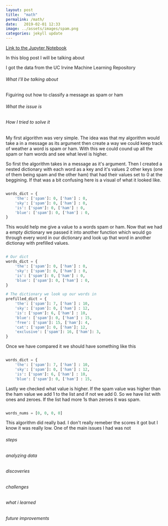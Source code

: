 ```yaml
---
layout: post
title:  "math"
permalink: /math/
date:   2019-02-01 12:33
image: ../assets/images/spam.png
categories: jekyll update
---
```


<a href=""> Link to the Jupyter Notebook</a>


In this blog post I will be talking about 


I got the data from the UC Irvine Machine Learning Repository


###### What I'll be talking about
Figuiring out how to classify a message as spam or ham


###### What the issue is


###### How I tried to solve it
My first algorithm was very simple. The idea was that my algorithm would take a in a message as its argument then create a way we could keep track of weather a word is spam or ham. With this we could cound up all the spam or ham words and see what level is higher.

So first the algorithm takes in a message as it's argument. Then I created a nested dictionary with each word as a key and it's values 2 other keys (one of them being spam and the other ham) that had their values set to 0 at the beggining. 
If that was a bit confusing here is a visual of what it looked like. 

~~~python

words_dict = {
    'the': ['spam']: 0, ['ham'] : 0,
    'sky': ['spam']: 0, ['ham'] : 0,
    'is': ['spam']: 0, ['ham'] : 0,
    'blue': ['spam']: 0, ['ham'] : 0,
}

~~~

This would help me give a value to a words spam or ham. Now that we had a empty dictionary we passed it into another function which would go through every word in our dictionary and look up that word in another dictionay with prefilled values. 


~~~python

# Our dict
words_dict = {
    'the': ['spam']: 0, ['ham'] : 0,
    'sky': ['spam']: 0, ['ham'] : 0,
    'is': ['spam']: 0, ['ham'] : 0,
    'blue': ['spam']: 0, ['ham'] : 0,
}

# The dictionary we look up our words in
prefilled_dict = {
    'the': ['spam']: 7, ['ham'] : 10,
    'sky': ['spam']: 0, ['ham'] : 12,
    'is': ['spam']: 6, ['ham'] : 10,
    'blue': ['spam']: 0, ['ham'] : 15,
    'free': ['spam']: 15, ['ham']: 4,
    'cat': ['spam']: 0, ['ham']: 12,
    'exclusive': ['spam']: 16, ['ham']: 3,
}

~~~


Once we have compared it we should have something like this

~~~python

words_dict = {
    'the': ['spam']: 7, ['ham'] : 10,
    'sky': ['spam']: 0, ['ham'] : 12,
    'is': ['spam']: 6, ['ham'] : 10,
    'blue': ['spam']: 0, ['ham'] : 15,

~~~

Lastly we checked what value is higher. If the spam value was higher than the ham value we add 1 to the list and if not we add 0.
So we have list with ones and zeroes. If the list had more 1s than zeroes it was spam. 

~~~python

words_nums = [0, 0, 0, 0]

~~~

This algorithm did really bad. I don't really remeber the scores it got but I know it was really low. One of the main issues I had was not



###### steps


###### analyzing data 


###### discoveries


###### challenges


###### what i learned



###### future improvements